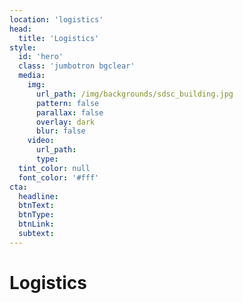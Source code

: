 ```yaml
---
location: 'logistics'
head:
  title: 'Logistics'
style:
  id: 'hero'
  class: 'jumbotron bgclear'
  media:
    img:
      url_path: /img/backgrounds/sdsc_building.jpg
      pattern: false
      parallax: false
      overlay: dark
      blur: false
    video:
      url_path:
      type:
  tint_color: null
  font_color: '#fff'
cta:
  headline:
  btnText:
  btnType:
  btnLink:
  subtext:
---
```


# Logistics

&nbsp;
